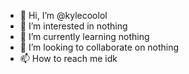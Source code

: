 - 👋 Hi, I’m @kylecoolol
- 👀 I’m interested in nothing
- 🌱 I’m currently learning nothing
- 💞️ I’m looking to collaborate on nothing
- 📫 How to reach me idk

